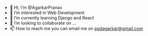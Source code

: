 - 👋 Hi, I’m @AgarkarPranav
- 👀 I’m interested in Web Development
- 🌱 I’m currently learning Django and React
- 💞️ I’m looking to collaborate on ...
- 📫 How to reach me you can email me on ppdagarkar@gmail.com

<!---
AgarkarPranav/AgarkarPranav is a ✨ special ✨ repository because its `README.md` (this file) appears on your GitHub profile.
You can click the Preview link to take a look at your changes.
--->
